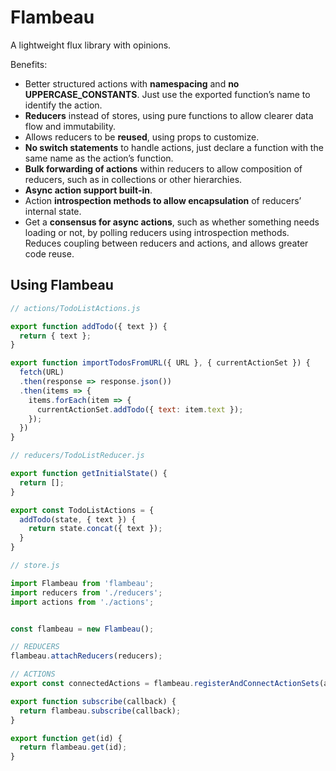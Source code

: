 # Flambeau
A lightweight flux library with opinions.

Benefits:
- Better structured actions with **namespacing** and **no UPPERCASE_CONSTANTS**.
Just use the exported function’s name to identify the action.
- **Reducers** instead of stores, using pure functions to allow clearer data flow and immutability.
- Allows reducers to be **reused**, using props to customize.
- **No switch statements** to handle actions, just declare a function with the same name as the action’s function.
- **Bulk forwarding of actions** within reducers to allow composition of reducers, such as in collections or other hierarchies.
- **Async action support built-in**.
- Action **introspection methods to allow encapsulation** of reducers’ internal state.
- Get a **consensus for async actions**, such as whether something needs loading or not, by polling reducers using introspection methods. Reduces coupling between reducers and actions, and allows greater code reuse.

## Using Flambeau

```javascript
// actions/TodoListActions.js

export function addTodo({ text }) {
  return { text };
}

export function importTodosFromURL({ URL }, { currentActionSet }) {
  fetch(URL)
  .then(response => response.json())
  .then(items => {
    items.forEach(item => {
      currentActionSet.addTodo({ text: item.text });
    });
  })
}
```

```javascript
// reducers/TodoListReducer.js

export function getInitialState() {
  return [];
}

export const TodoListActions = {
  addTodo(state, { text }) {
    return state.concat({ text });
  }
}
```

```javascript
// store.js

import Flambeau from 'flambeau';
import reducers from './reducers';
import actions from './actions';


const flambeau = new Flambeau();

// REDUCERS
flambeau.attachReducers(reducers);

// ACTIONS
export const connectedActions = flambeau.registerAndConnectActionSets(actions);

export function subscribe(callback) {
  return flambeau.subscribe(callback);
}

export function get(id) {
  return flambeau.get(id);
}
```
